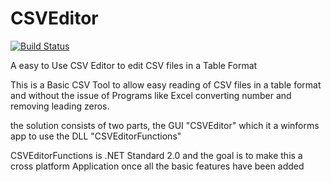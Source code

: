 # CSVEditor

[![Build Status](https://dev.azure.com/JTGithubCSVEditorBuild/CSVEditorBuild/_apis/build/status/JakeTrans.CSVEditor?branchName=master)](https://dev.azure.com/JakeDamner0722/CSVEditorBuild/_build/latest?definitionId=2?branchName=master)

A easy to Use CSV Editor to edit CSV files in a Table Format

This is a Basic CSV Tool to allow easy reading of CSV files in a table format and without the issue of Programs like Excel converting number and removing leading zeros.

the solution consists of two parts, the GUI "CSVEditor" which it a winforms app to use the DLL "CSVEditorFunctions"

CSVEditorFunctions is .NET Standard 2.0 and the goal is to make this a cross platform Application once all the basic features have been added
